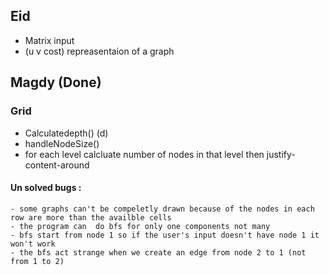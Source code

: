 ## Eid
- Matrix input
- (u v cost) repreasentaion of a graph


## Magdy  (Done)
### Grid
- Calculatedepth() (d)
- handleNodeSize()
- for each level calcluate number of nodes in that level then justify-content-around

#### Un solved bugs :
    - some graphs can't be compeletly drawn because of the nodes in each row are more than the availble cells
    - the program can  do bfs for only one components not many
    - bfs start from node 1 so if the user's input doesn't have node 1 it won't work 
    - the bfs act strange when we create an edge from node 2 to 1 (not from 1 to 2)
 